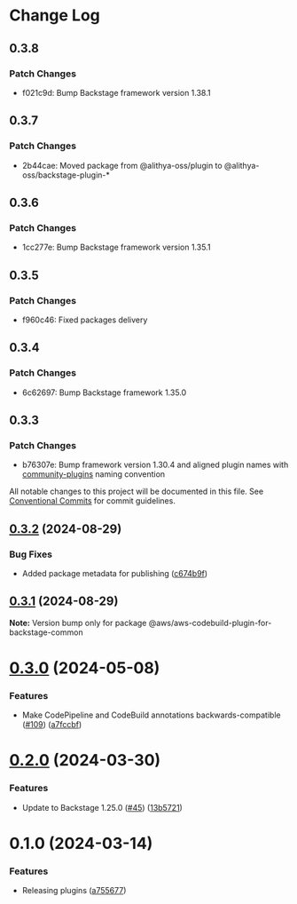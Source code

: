 # Change Log

## 0.3.8

### Patch Changes

- f021c9d: Bump Backstage framework version 1.38.1

## 0.3.7

### Patch Changes

- 2b44cae: Moved package from @alithya-oss/plugin to @alithya-oss/backstage-plugin-\*

## 0.3.6

### Patch Changes

- 1cc277e: Bump Backstage framework version 1.35.1

## 0.3.5

### Patch Changes

- f960c46: Fixed packages delivery

## 0.3.4

### Patch Changes

- 6c62697: Bump Backstage framework 1.35.0

## 0.3.3

### Patch Changes

- b76307e: Bump framework version 1.30.4 and aligned plugin names with [community-plugins](https://github.com/backstage/community-plugins) naming convention

All notable changes to this project will be documented in this file.
See [Conventional Commits](https://conventionalcommits.org) for commit guidelines.

## [0.3.2](https://github.com/awslabs/backstage-plugins-for-aws/compare/@aws/aws-codebuild-plugin-for-backstage-common@0.3.1...@aws/aws-codebuild-plugin-for-backstage-common@0.3.2) (2024-08-29)

### Bug Fixes

- Added package metadata for publishing ([c674b9f](https://github.com/awslabs/backstage-plugins-for-aws/commit/c674b9fee77bd91567615f8adc4c1688da93ee3f))

## [0.3.1](https://github.com/awslabs/backstage-plugins-for-aws/compare/@aws/aws-codebuild-plugin-for-backstage-common@0.3.0...@aws/aws-codebuild-plugin-for-backstage-common@0.3.1) (2024-08-29)

**Note:** Version bump only for package @aws/aws-codebuild-plugin-for-backstage-common

# [0.3.0](https://github.com/awslabs/backstage-plugins-for-aws/compare/@aws/aws-codebuild-plugin-for-backstage-common@0.2.0...@aws/aws-codebuild-plugin-for-backstage-common@0.3.0) (2024-05-08)

### Features

- Make CodePipeline and CodeBuild annotations backwards-compatible ([#109](https://github.com/awslabs/backstage-plugins-for-aws/issues/109)) ([a7fccbf](https://github.com/awslabs/backstage-plugins-for-aws/commit/a7fccbff5d52e1a1c3820b57152cb77e6373672d))

# [0.2.0](https://github.com/awslabs/backstage-plugins-for-aws/compare/@aws/aws-codebuild-plugin-for-backstage-common@0.1.0...@aws/aws-codebuild-plugin-for-backstage-common@0.2.0) (2024-03-30)

### Features

- Update to Backstage 1.25.0 ([#45](https://github.com/awslabs/backstage-plugins-for-aws/issues/45)) ([13b5721](https://github.com/awslabs/backstage-plugins-for-aws/commit/13b5721f176a898f7de7f483852732ee8014a1cc))

# 0.1.0 (2024-03-14)

### Features

- Releasing plugins ([a755677](https://github.com/awslabs/backstage-plugins-for-aws/commit/a75567771e3cbafe2ef2814ad33b1cc54e9564e0))
